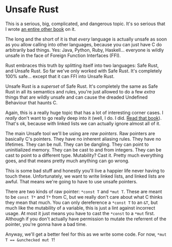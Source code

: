 # Unsafe Rust

This is a serious, big, complicated, and dangerous topic.
It's so serious that I wrote [an entire other book][nom] on it.

The long and the short of it is that *every* language is actually unsafe as soon
as you allow calling into other languages, because you can just have C do
arbitrarily bad things. Yes: Java, Python, Ruby, Haskell... everyone is wildly
unsafe in the face of Foreign Function Interfaces (FFI).

Rust embraces this truth by splitting itself into two languages: Safe Rust, and
Unsafe Rust. So far we've only worked with Safe Rust. It's completely 100%
safe... except that it can FFI into Unsafe Rust.

Unsafe Rust is a *superset* of Safe Rust. It's completely the same as Safe Rust in all its
semantics and rules, you're just allowed to do a few *extra* things that are
wildly unsafe and can cause the dreaded Undefined Behaviour that haunts C.

Again, this is a really huge topic that has a lot of interesting corner cases.
I *really* don't want to go really deep into it (well, I do. I did. [Read that
book][nom]). That's ok, because with linked lists we can actually ignore almost
all of it.

The main Unsafe tool we'll be using are *raw pointers*. Raw pointers are
basically C's pointers. They have no inherent aliasing rules. They have no
lifetimes. They can be null. They can be dangling. They can point to
uninitialized memory. They can be cast to and from integers. They can be cast
to point to a different type. Mutability? Cast it. Pretty much everything goes,
and that means pretty much anything can go wrong.

This is some bad stuff and honestly you'll live a happier life never having
to touch these. Unfortunately, we want to write linked lists, and linked lists
are awful. That means we're going to have to use unsafe pointers.

There are two kinds of raw pointer: `*const T` and `*mut T`. These are meant to
be `const T*` and `T*` from C, but we really don't care about what C thinks they
mean that much. You can only dereference a `*const T` to an `&T`, but much like
the mutability of a variable, this is just a lint against incorrect usage. At
most it just means you have to cast the `*const` to a `*mut` first. Although if
you don't actually have permission to mutate the referrent of the pointer,
you're gonna have a bad time.

Anyway, we'll get a better feel for this as we write some code. For now,
`*mut T == &unchecked mut T`!

[nom]: https://doc.rust-lang.org/nightly/nomicon/
